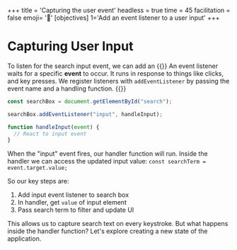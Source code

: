 +++
title = 'Capturing the user event'
headless = true
time = 45
facilitation = false
emoji= '🧩'
[objectives]
    1='Add an event listener to a user input'
+++

# Capturing User Input

To listen for the search input event, we can add an {{<tooltip title="event listener">}} An event listener waits for a specific **event** to occur. It runs in response to things like clicks, and key presses. We register listeners with <code>addEventListener</code> by passing the event name and a handling function. {{</tooltip>}}

```js
const searchBox = document.getElementById("search");

searchBox.addEventListener("input", handleInput);

function handleInput(event) {
  // React to input event
}
```

When the "input" event fires, our handler function will run. Inside the handler we can access the updated input value: `const searchTerm = event.target.value;`

So our key steps are:

1. Add input event listener to search box
2. In handler, get `value` of input element
3. Pass search term to filter and update UI

This allows us to capture search text on every keystroke. But what happens inside the handler function? Let's explore creating a new state of the application.

